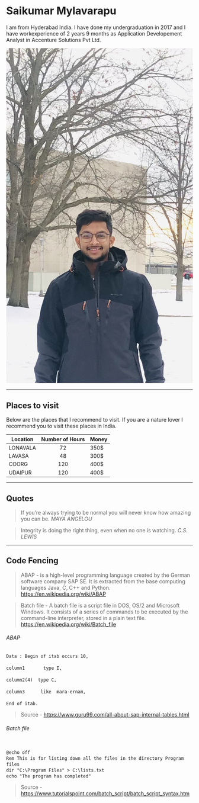 # Saikumar Mylavarapu #

I am from Hyderabad India. I have done my undergraduation in 2017 and I have workexperience of 2 years 9 months as Application Developement Analyst in Accenture Solutions Pvt Ltd. 

![MyImage](/images/mypic.jpg)

---

## Places to visit ##

Below are the places that I recommend to visit. If you are a nature lover I recommend you to visit these places in India.

| Location | Number of Hours | Money |
| -------- | :-------------: | ----- |
| LONAVALA | 72              | 350$  |
| LAVASA   | 48              | 300$  |
| COORG    | 120             | 400$  |
| UDAIPUR  | 120             | 400$  |

---

## Quotes ## 

> If you’re always trying to be normal you will never know how amazing you can be.             *MAYA ANGELOU*

> Integrity is doing the right thing, even when no one is watching.
                    *C.S. LEWIS*

---

## Code Fencing ##

> ABAP -  is a high-level programming language created by the German software company SAP SE. It is extracted from the base computing languages Java, C, C++ and Python. <https://en.wikipedia.org/wiki/ABAP>

> Batch file - A batch file is a script file in DOS, OS/2 and Microsoft Windows. It consists of a series of commands to be executed by the command-line interpreter, stored in a plain text file. <https://en.wikipedia.org/wiki/Batch_file>

###### ABAP ######
```
Data : Begin of itab occurs 10,

column1       type I,

column2(4)  type C,

column3      like  mara-ernam,

End of itab.

```
> Source - <https://www.guru99.com/all-about-sap-internal-tables.html>


###### Batch file ######

```

@echo off 
Rem This is for listing down all the files in the directory Program files 
dir "C:\Program Files" > C:\lists.txt 
echo "The program has completed"

```
> Source - <https://www.tutorialspoint.com/batch_script/batch_script_syntax.htm>





